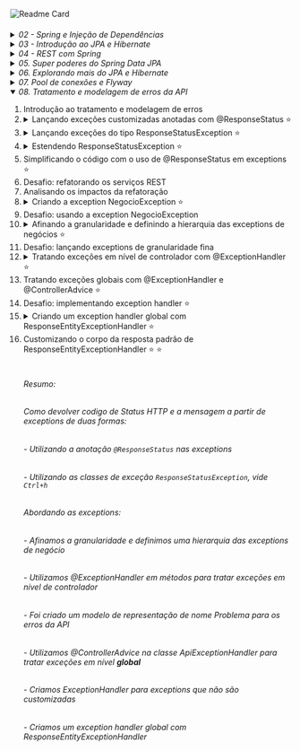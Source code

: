 ![Readme Card](https://github-readme-stats.vercel.app/api/pin?username=kako13&repo=algafood-api&show_icons=true&theme=codeSTACKr&hide_border=true&bg_color=00000000)
####

<details>
  <summary><i>02 - Spring e Injeção de Dependências</i></summary>
<ol>

<li>Por que aprender e usar Spring?</li>
<li>Conhecendo o ecossistema Spring</li>
<li>Spring vs Jakarta EE (Java EE)</li>
<li>Conhecendo o Spring Boot</li>
<li>[Criando um projeto Spring Boot com Spring Initializr](https://start.spring.io)</li>
<li>Conhecendo o Maven e o pom.xml de um projeto Spring Boot</li>
<li>Criando um controller com Spring MVC (Hello World!)</li>
<li>Restart mais rápido da aplicação com DevTools</li>
<li>[O que é injeção de dependências?](https://github.com/kako13/exemplo-di)</li>
<li> Conhecendo o IoC Container do Spring</li>
<li> Definindo beans com @Component</li>
<li> Injetando dependências (beans Spring)</li>
<li> Usando @Configuration e @Bean para definir beans</li>
<li> Conhecendo os pontos de injeção e a anotação @Autowired</li>
<li> Dependência opcional com @Autowired</li>
<li> Ambiguidade de beans e injeção de lista de beans</li>
<li> Desambiguação de beans com @Primary em um dos beans</li>
<li> Desambiguação de beans com @Qualifier</li>
<li> Desambiguação de beans com anotação customizada ⭐</li>
<li> Mudando o comportamento da aplicação com Spring Profiles (de ambiente à seleção implementações) ⭐</li>
<li><details>
  <summary><i>Criando métodos de callback do ciclo de vida dos beans</i></summary>
<ol>
Existem três formas possíveis:

* Através das anotações @PostConstructor e @PreDestroy:

```
    @PostConstruct
    public void init(){
        System.out.println("INIT " + notificador);
    }
    
    @PreDestroy
    public void destroy(){
        System.out.println("DESTROY " + notificador);
    }
```
* Através da anotações @Bean(initMethod = "init", destroyMethod = "destroy"), numa classe de configuração de um bean:

```
@Configuration
public class ServiceConfig {
    @Bean(initMethod = "init", destroyMethod = "destroy")
    public AtivacaoClienteService ativacaoClienteService(){
        return new AtivacaoClienteService();
    }
}
```
* Através da implementação das interfaces InitializingBean e DisposableBean:

```
public class AtivacaoClienteService implements InitializingBean, DisposableBean {

    @TipoDoNotificador(NivelUrgencia.SEM_URGENCIA) // via SMS
    @Autowired
    private Notificador notificador;

    @Override
    public void afterPropertiesSet() throws Exception {
        System.out.println("INIT " + notificador);
        // Qualquer lógica de inicialização adicional pode ser colocada aqui
    }

    @Override
    public void destroy() throws Exception {
        System.out.println("DESTROY " + notificador);
        // Qualquer lógica de destruição adicional pode ser colocada aqui
    }
}
```
</ol>
</details></li>

<li>Publicando e consumindo eventos customizados ⭐</li>
<li>Configurando projetos Spring Boot com o [application.properties](https://docs.spring.io/spring-boot/docs/current/reference/html/application-properties.html)</li>
<li>Substituindo propriedades via linha de comando e variáveis de ambiente</li>
<li>Criando e acessando propriedades customizadas com @Value</li>
<li>Acessando propriedades com @ConfigurationProperties</li>
<li>Alterando a configuração do projeto dependendo do ambiente (com Spring Profiles) ⭐</li>
<li><details>
    <summary>Ativando o Spring Profile por linha de comando e variável de ambiente</summary>
<ol>

Linha de comando:
```
java -jar .\target\algafood-api-0.0.1-SNAPSHOT.jar --spring.profiles.active=development
```

Variável de ambiente:

Linux:
```
export SPRING_PROFILES_ACTIVE=production
```
Windows:
- Temporária
```
set SPRING_PROFILES_ACTIVE=production
```
- Permanente
```
setx SPRING_PROFILES_ACTIVE=production
```
</ol>
</details></li>
</ol>
</details>
<details>
  <summary><i>03 - Introdução ao JPA e Hibernate</i></summary>
<ol>

<li>Instalando o MySQL Server e MySQL Workbench (adotei o docker-compose.yaml)</li>
<li>O que é JPA e Hibernate</li>
<li>Adicionando JPA e configurando o Data Source</li>
<li>Mapeando entidades com JPA</li>
<li>Criando as tabelas do banco a partir das entidades</li>
<li>Mapeando o id da entidade para autoincremento</li>
<li>Importando dados de teste com import.sql</li>
<li>Consultando objetos do banco de dados</li>
<li>Adicionando um objeto no banco de dados</li>
<li>Buscando um objeto pelo id no banco de dados</li>
<li>Atualizando um objeto no banco de dados</li>
<li>Excluindo um objeto do banco de dados</li>
<li>Conhecendo o padrão Agregate do DDD</li>
<li>Conhecendo e implementando o padrão Repository (por agregate)</li>
<li>Conhecendo e usando o Lombok</li>
<li>Desafio: Lombok e repositório de restaurantes</li>
<li>Mapeando relacionamento com @ManyToOne e Dialeto</li>
<li>A anotação @JoinColumn (para nomear coluna de FK)</li>
<li>Propriedade nullable de @Column e @JoinColumn</li>
<li>Desafio: mapeando entidades (Forma Pagamento, Permissão, Cidade e Estado)</li>
</ol>
</details>
<details>
  <summary><i>04 - REST com Spring</i></summary>

<ol>

<li>O que é REST?</li>
<li><details>
    <summary>Conhecendo as constraints do REST</summary>
<ol>

- Cliente-servidor
- Sistema em camadas (desconhecida pelo cliente)
- Stateless
- Cache
- Interface uniforme
- Código sob demanda

</ol>
</details></li>

<li>Diferença entre REST e RESTful</li>
<li>Desenvolvedores de REST APIs puristas e pragmáticos</li>
<li>Conhecendo o protocolo HTTP</li>
<li>Usando o protocolo HTTP</li>
<li>Instalando e testando o Postman</li>
<li><details>
    <summary>8. Entendendo o que são Recursos REST</summary>
<ol>

- Singleton Resource
- Collection Resource

</ol>
</details></li>

<li>Identificando recursos REST</li>
<li>Modelando e requisitando um Collection Resource com GET</li>
<li>Desafio: collection resource de estados</li>
<li>Representações de recursos e content negotiation</li>
<li>Implementando content negotiation para retornar JSON e/ou XML</li>
<li>Consultando Singleton Resource com GET e @PathVariable</li>
<li>Customizando as representações XML e JSON com @JsonIgnore, @JsonProperty e @JsonRootName (Jackson para JSON e XML)</li>
<li>Customizando a representação em XML com Wrapper e anotações do Jackson</li>
<li>Conhecendo os métodos HTTP</li>
<li>Conhecendo os códigos de status HTTP</li>
<li>Definindo o status da resposta HTTP com @ResponseStatus</li>
<li>Manipulando a resposta HTTP com ResponseEntity</li>
<li>Corrigindo o Status HTTP para resource inexistente</li>
<li>Status HTTP para collection resource vazia: qual usar?</li>
<li>Modelando e implementando a inclusão de recursos com POST</li>
<li>Negociando o media type do payload do POST com Content-Type</li>
<li>Modelando e implementando a atualização de recursos com PUT</li>
<li>Modelando e implementando a exclusão de recursos com DELETE</li>
<li>Implementando a camada de domain services (e a importância da linguagem ubíqua)</li>
<li>Refatorando a exclusão de cozinhas para usar domain services</li>
<li>Desafio: modelando e implementando a consulta de recursos de restaurantes</li>
<li>Modelando e implementando a inclusão de recursos de restaurantes</li>
<li>Desafio: Modelando e implementando a atualização de recursos de restaurantes</li>
<li>Desafio: implementando serviços REST de cidades e estados</li>
<li>Analisando solução para atualização parcial de recursos com PATCH</li>
<li>Finalizando a atualização parcial com a API de Reflections do Spring</li>
<li>Introdução ao Modelo de Maturidade de Richardson (RMM)</li>
<li>Conhecendo o nível 0 do RMM (POX - Plain Old XML; podendo ser também em JSON)</li>
<li>Conhecendo o nível 1 do RMM (identificação de recursos)</li>
<li>Conhecendo o nível 2 do RMM (nível 1 + Verbos e códigos de Status HTTP; é o mais comum no mercado)</li>
<li>Conhecendo o nível 3 do RMM (nível 2 + HATEOS)</li>

</ol>
</details>

<details>
    <summary><i>05. Super poderes do Spring Data JPA</i></summary>
<ol>

<li>Implementando consultas JPQL em repositórios</li>
<li>Conhecendo o projeto Spring Data JPA (SDJ)</li>
<li>Criando um repositório com Spring Data JPA (SDJ)</li>
<li>Refatorando o código do projeto para usar o repositório do SDJ</li>
<li>Desafio: refatorando todos os repositórios para usar SDJ</li>
<li>Criando consultas com query methods</li>
<li>[Usando as keywords para definir critérios de query methods](https://docs.spring.io/spring-data/jpa/docs/current/reference/html/#jpa.query-methods.query-creation)</li>
<li><details>
<summary>Conhecendo os prefixos de query methods</summary>
<ol>

- prefixos de consulta (find, get, read, stream, query)
- prefixo booleano (exists)
- totalizador (count)
- flags de limite (first, last, top2)

</ol>
</details></li>

<li>Usando queries JPQL customizadas com @Query</li>
<li>Externalizando consultas JPQL para um arquivo XML ⭐</li>


<li><details>
<summary>Implementando um repositório SDJ customizado ⭐</summary>
<ol>

1. Criar uma classe com o mesmo nome da interface SDJ Repository utilizada e adicionar o sufixo 'Impl', ex:
```
RestauranteRepository
```
criar classe:
```
RestauranteRepositoryImpl
```

2. Implementar consultas utilizando EntityManager, aplicando as logicas desejadas
3. Extrair uma interface desta nova classe adotando nomenclatura com prefixo Customized ou sufixo Queries, ex:
```
CustomizedRestauranteRepository
```
ou:
```
RestauranteRepositoryQueries
```
4. E na interface SDJ Repository em questão, herdar a nova interface

Desta forma o Spring conseguirá resolver e vincular a interface SDJ a implementação em tempo de compilação. 
Possibilitando que o dev note possíveis erros.
</ol>
</details>

<li>Implementando uma consulta dinâmica com JPQL</li>
<li>Implementando uma consulta simples com Criteria API</li>
<li>Adicionando restrições na cláusula where com Criteria API</li>
<li>Tornando a consulta com Criteria API com filtros dinâmicos ⭐</li>
<li>Conhecendo o uso do padrão Specifications (DDD) com SDJ ⭐</li>
<li>Implementando Specifications com SDJ ⭐</li>
<li>Criando uma fábrica de Specifications ⭐</li>
<li>Injetando o próprio repositório na implementação customizada e a anotação @Lazy ⭐</li>
<li>Estendendo o JpaRepository para customizar o repositório base ⭐</li>

###
###### *Utilizando o Spring na versão 3.1.3 e Java na versão 17, não é possível capturar a exception 'EmptyResultDataAccessException' ao tentar excluir uma entidade inexistente. Ajustes foram necessários.*

</ol>
</details>

<details>
    <summary><i>06. Explorando mais do JPA e Hibernate</i></summary>
<ol>

<li>Mapeando relacionamento bidirecional com @OneToMany</li>
<li>Mapeando relacionamento muitos-para-muitos com @ManyToMany</li>

<li><details>
    <summary>Analisando o impacto do relacionamento muitos-para-muitos na REST API</summary>

Por se tratar de um relacionamento, ao desenvolver a alteração de um recurso, devemos considerar se estas relações devem ou não ser alteradas

Além disso, em no nosso caso temos um acúmulo de função por parte do Modelo de Representação de Domínio, pois ele também cumpre o papel de Modelo de Representação de Recurso.
E isso não é bom, pois como os modelos estão associados e temos diversos recursos, cada recurso tem a sua própria necessidade ao utilizar um Modelo de Representação.

Ou seja, as mudanças nos modelos pensando no domínio, podeão impactar o comportamento das APIs.


</details></li>

<li>Mapeando classes incorporáveis com @Embedded e @Embeddable</li>
<li>Testando e analisando o impacto da incorporação de classe na REST API</li>
<li>Mapeando propriedades com @CreationTimestamp e @UpdateTimestamp ⭐</li>
<li>Desafio: mapeando relacionamento muitos-para-um</li>
<li>Desafio: mapeando relacionamento um-para-muitos</li>
<li>Desafio: mapeando relacionamentos muitos-para-muitos</li>
<li><details>
    <summary>Entendendo o Eager Loading</summary>

Carregamento ansioso. Relacionamentos terminados em 'One'.

Eager Loading é o comportamento de carregar entidades relaciondas ao carregar a entidade em questão,
e não determina o número de consultas que serão realizadas, este será definindo pela inplementação JPA

Uma observação importante sobre o comportamento da anotação @JoinColumn(name = "cozinha_id", nullable = false) (not null ao criar a tabela), 
é que ela também possui a finallidade de alterar a forma que a implementção JPA irá gerar a consulta. Como realizar um join (inner join) ao invés de um left join,
já que é certo que a outra tabela possui um registro relacionado.

A ideia primeiramente é compreender o comportamento para que mais adiante a gente possa customizar de ocordo a necessidade.

</details></li>
<li><details>
    <summary>Entendendo o Lazy Loading</summary>

Carregamento preguiçoso. Relacionamentos terminados em 'Many'.

Many Loading é o comportamento de **não carregar** entidades relaciondas ao carregar a entidade em questão,
e não determina o número de consultas que serão realizadas, este será definindo pela inplementação JPA

As consultas dos relacionamentos são carregos conforme o uso, ou seja, sob demanda.

Mais adiante iremos customizar este comportamento de ocordo com a necessidade.

</details></li>
<li><details>
    <summary>Alterando a estratégia de fetching para Lazy Loading</summary>

Para atender e a configuração @ManyToOne(fetch = FetchType.LAZY) que colocamos no atributo Cozinha da Classe Restaurante, tivemos que utilizar a anotação 
@JsonIgnoreProperties({"hibernateLazyInitializer"}), que corresponde a ignorar a propriedade "hibernateLazyInitializer" do proxy Cozinha$HibernateProxy$
criado em tempo de execução pelo hibernate.  
</details></li>
<li><details>
    <summary>Alterando a estratégia de fetching para Eager Loading</summary>

Não é recomendado alterar a propriedade de um relacionamento que por padrão é Lazy (OneToMany e ManyToMany) para Eager. 
É importante avaliar com cautela se esta alteração é realmente necessária. Tenha cuidado ao utilizar, pois será feita 
uma nova consulta para cada registro de relacionamento que a entidade em questão possua, mesmo que não seja utilizado algum campo do relacionamento.
</details></li>
<li><details>
    <summary>Resolvendo o Problema do N+1 com fetch join na JPQL</summary>
 
Para reduzir o número de consultas desta situação, devemos utilizar o `JOIN FETCH` para carregar as relações `nullable = false` (`NOT NULL`), seja ManyToOne ou ManyToMany. 
E desta forma fazer apenas uma consulta para trazer os relacionamentos.
Para entidades `nullable = true`, devemos utilizar o `LEFT JOIN FETCH`.

_Quando utilizamos este tipo de abordagem em relacionamentos ManyToMany o resultado da consulta é um produto cartesiano, 
que é considerado e tratado pelo JPA, ou seja, devido à combinação a consulta gerada no banco de dados retorna um número 
maior de registros do que objetos retornados na API._
</details></li>


</ol>
</details>

<details>
    <summary><i>07. Pool de conexões e Flyway</i></summary>
<ol>
<li><details>
    <summary>Entendendo o funcionamento de um pool de conexões</summary>
    
Componente de software que gerencia um conjunto de conexões com o banco de dados para reutilização, onde é possível 
determinar o mínimo e máximo de conexões ativas. Ao iniciar a aplicação o pool já disponibiliza um conjunto de conexões, 
e após isso apenas gerencia, sem encerrar as conexões, apenas quando estas são excedentes. Isso reduz o tempo e 
processamento que seriam gastos com a abertura e fechamento de conexões. Existem mais configurações e particularidades 
a depender da solução adotada.
 
</details>
</li>
<li>Conhecendo o Hikari: a solução padrão de pool de conexões no Spring Boot</li>
<li>Configurando o pool de conexões do Hikari ⭐</li>
<li>Schema generation em produção não é uma boa prática</li>
<li>Flyway: ferramenta de versionamento de schemas de banco de dados (incremental)</li>
<li>Adicionando o Flyway no projeto e criando a primeira migração</li>
<li>Evoluindo o banco de dados com novas migrações</li>
<li>Criando migrações complexas com remanejamento de dados ⭐</li>
<li><details>
    <summary>Criando migração a partir de DDL gerado por schema generation ⭐</summary>

_*Ao utilizar este recurso deve-se editar o tamanho dos campos gerados automaticamente no `ddl.sql`. Tem melhor 
utilizadade como template, criando uma estrutura com os nomes, obrigatoriedades, chaves unicas, entre outros.*_
</details>
</li>
<li><details>
    <summary>Adicionando dados de testes com callback do Flyway ⭐</summary>

`insert ignore` é um recurso do MySql com similarem em outros bancos de dados, ele ignora os erro durante os inserts do 
afterMigrate.sql de forma que, caso sejam inseridos novos dados de teste eles não serão excluídos quando iniciar a aplicação e rodar as migrações.

Já no nosso caso, adotamos o contole manual, para que a massa de testes esteja sempre no mesmo estado e o comportamento fique parecido
com quando utlilizamos o import.sql.
</details>
</li>
<li><details>
    <summary>Reparando migrações com erros ⭐</summary>

Em ambiente de desenvolvimento, basta excluir o registro da migration com que falhou da tabela do Flyway, corrigir o 
ponto com erro e iniciar/reiniciar a aplicação.
Caso não tenha acesso à base de dados, é possível utilizar o plugin do flyway através do maven.

**Em produção, caso ocorra algum problema no meio de uma migration, é necessário desfazer o que já foi realizado pelos
scripts que não apresentaram erro, além dos passos anteriores.**

</details>
</li>
<li><details>
    <summary>Desafio: Criando migrações e mapeando as entidades Pedido e ItemPedido ⭐</summary>

As entidades foram mapeadas e as anotações foram utilizadas para aproveitar a estrutura do DDL generation para migrações.
Através das seguintes configurações:

    #Criar scripts DDL com base no 'mapeamento das classes', e popular banco com base no import.sql ou afterMigrate.sql
    spring.jpa.properties.javax.persistence.schema-generation.scripts.action=create
    spring.jpa.properties.javax.persistence.schema-generation.scripts.create-target=src/main/resources/db/ddl.sql

Após concluir as migrações, as anotações de definição dos campos foram retiradas, permanecendo apenas anotações de nomenclatura, 
que precisam mapear as tabela sem alterar o nome do atributo da classe. Isso mantém a semântica do código e o estado da tabela. 
E também foram preservadas as definições de obrigatoriedade, já que a configuração `nullable=true`, influencia nas consultas geradas pelo framework. 

</details>
</li>

_*Não se deve utilizar dados de testes em migrações, comandos DML são utilizados **apenas em casos de migração de dados 
por conta de alguma alteração.** Consultar aulas 8 e 10._

</ol>
</details>
<details open>
    <summary><i>08. Tratamento e modelagem de erros da API</i></summary>
<ol>

<li>Introdução ao tratamento e modelagem de erros</li>
<li><details>
    <summary>Lançando exceções customizadas anotadas com @ResponseStatus ⭐</summary>

Esta abordagem separa as anotações de ResponseStatus entre a possíveis exceptions e o controller. Para um poc pode fazer 
sentido. Mas tem como ponto negativo a mistura (o contato) de classes de negócio com a camada web, além de não podermos 
incluir um body quando cair em alguma das exceptions anotadas. 


Foi necessário alterar o método de exclusão do serviço de cozinhas, pois aparentemente o Spring framework nesta versão `3.1.3` não
lança a exception `EmptyResultDataAccessException`.

</details>
</li>
<li><details>
    <summary>Lançando exceções do tipo ResponseStatusException ⭐</summary>

Estas exceptions já contém o código de retorno imbutido, como a `ServerWebInputException`, elas são úties para ganhar 
agilidade no desenvolvimento para não ter que criar as exceptions customizadas. E utilizando a `ResponseStatusException`, que é mais genérica, pode-se determinar 
o código de retorno da requisição. 


</details>
</li>
<li><details>
    <summary>Estendendo ResponseStatusException ⭐</summary>

A vantagem desta abordagem é que quem lança a exception consegue definir o código HTTP de retorno. Podendo até mesmo 
apenas uma classe de exceção ficar responsável por qualquer retorno com código HTTP, de forma centralizada, vez que ele 
pode ser passado.
A desvantagem é que a passagem do código ficaria numa classe de serviço/negócio.
_Mas essa não será a aboradagem do curso_
</details>
</li>
<li>Simplificando o código com o uso de @ResponseStatus em exceptions ⭐</li>
<li>Desafio: refatorando os serviços REST</li>
<li>Analisando os impactos da refatoração</li>
<li><details>
    <summary>Criando a exception NegocioException ⭐</summary>

Agora com uma nova exception `NegocioException` anotada com `@ResponseStatus(code = HttpStatus.BAD_REQUEST)`, agora 
ciente das possíveis exceptions dos serviços de cada entidade, é na camada web (controllers) que devemos **pensar melhor** 
nos códigos de retorno da API e determinar se é um erro de negócio.
</details></li>
<li>Desafio: usando a exception NegocioException</li>
<li><details>
    <summary>Afinando a granularidade e definindo a hierarquia das exceptions de negócios ⭐</summary>

Para sabermos qual a melhor granularidade das exceptions do projeto devemos saber se, quem vai consumir os métodos da classe 
de serviço (controller) precisa saber reagir de forma diferente caso o método falhe e gere uma exception. Se sim, é o caso 
de aumentar a granularidade e gerar exceptions mais específicas. No nosso caso, precisamos saber qual foi o problema de forma específica, 
para definirmos qual o código HTTP será retornado.

</details></li>
<li>Desafio: lançando exceptions de granularidade fina</li>
<li><details>
    <summary>Tratando exceções em nível de controlador com @ExceptionHandler ⭐</summary>

Agora é possível atribuir um body combinando com o código de retorno que desejarmos.
O ExceptionHandler de EntidadeNaoEncontradaException só considera a hierarquia da exception declarada na sua anotação para tratar dentro do seu método, 
quando a "causa" (Throwable `cause`) é utilizada no dentro `catch`. Do contrário, ele vai desconsiderar a exception e 
vai seguir o fluxo dentro do `catch`, ou seja, retornando o código determinado na anotação da classe 
NegocioException e utilizando o modelo de representação padrão do Spring.

Por isso, para não deixar de utilizar a "causa" (Throwable `cause`), criamos um ExceptionHandler de NegocioException.
Desta forma poderemos atribuir um body customizado, o que não era possível até então, e determinar no método o código de retorno,
que antes estava na anotação da exception.

Foi criado um modelo de representação de nome Problema para os erros da API
</details></li>
<li>Tratando exceções globais com @ExceptionHandler e @ControllerAdvice ⭐</li>
<li>Desafio: implementando exception handler ⭐</li>
<li><details>
    <summary>Criando um exception handler global com ResponseEntityExceptionHandler ⭐</summary>

Global neste caso, por conta de cobrir diversas exceptions diferenctes:


- `HttpRequestMethodNotSupportedException`
- `HttpMediaTypeNotSupportedException`
- `HttpMediaTypeNotAcceptableException`
- `MissingPathVariableException`
- `MissingServletRequestParameterException`
- `MissingServletRequestPartException`
- `ServletRequestBindingException`
- `MethodArgumentNotValidException`
- `NoHandlerFoundException`
- `AsyncRequestTimeoutException`
- `ErrorResponseException`
- `ConversionNotSupportedException`
- `TypeMismatchException`
- `HttpMessageNotReadableException`
- `HttpMessageNotWritableException`
- `BindException`

E neste caso pode ou não retornar um modelo de representação padrão, a depender da versão do framework. O curso propõe a versão 
2.1.7 do Spring Boot, e o corpo da resposta retorna vazio. Enquanto no meu caso, usando a versão 3.1.3 já existem o seguinte modelo padrão:

```
{
"type": "about:blank",
"title": "Unsupported Media Type",
"status": 415,
"detail": "Content-Type 'application/xml;charset=UTF-8' is not supported.",
"instance": "/cidades/5"
}
```
</details></li>
<li>Customizando o corpo da resposta padrão de ResponseEntityExceptionHandler ⭐ ⭐</li>

#
###### Resumo:

###### Como devolver codigo de Status HTTP e a mensagem a partir de exceptions de duas formas: 
###### - Utilizando a anotação `@ResponseStatus` nas exceptions
###### - Utilizando as classes de exceção `ResponseStatusException`, vide `Ctrl+h`
###
###### Abordando as exceptions:
###### - Afinamos a granularidade e definimos uma hierarquia das exceptions de negócio
###### - Utilizamos @ExceptionHandler em métodos para tratar exceções em nível de controlador
###### - Foi criado um modelo de representação de nome Problema para os erros da API
###### - Utilizamos @ControllerAdvice na classe ApiExceptionHandler para tratar exceções em nível **global**
###### - Criamos ExceptionHandler para exceptions que não são customizadas
###### - Criamos um exception handler global com ResponseEntityExceptionHandler

</ol>
</details>
